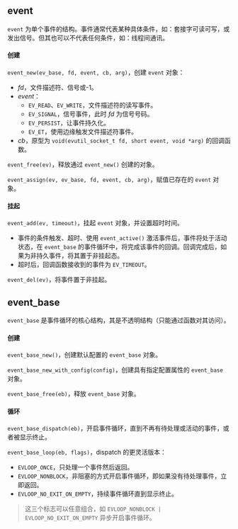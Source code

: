 ## event

`event` 为单个事件的结构。事件通常代表某种具体条件，如：套接字可读可写，或发出信号。但其也可以不代表任何条件，如：线程间通讯。

#### 创建

`event_new(ev_base, fd, event, cb, arg)`，创建 `event` 对象：

* _fd_，文件描述符、信号或-1。
* _event_：
  * `EV_READ`、`EV_WRITE`，文件描述符的读写事件。
  * `EV_SIGNAL`，信号事件，此时 _fd_ 为信号号码。
  * `EV_PERSIST`，让事件持久化。
  * `EV_ET`，使用边缘触发文件描述符事件。
* _cb_，原型为 `void(evutil_socket_t fd, short event, void *arg)` 的回调函数。

`event_free(ev)`，释放通过 `event_new()` 创建的对象。

`event_assign(ev, ev_base, fd, event, cb, arg)`，赋值已存在的 `event` 对象。

#### 挂起

`event_add(ev, timeout)`，挂起 `event` 对象，并设置超时时间。

* 事件的条件触发、超时、使用 `event_active()` 激活事件后，事件将处于活动状态，在 `event_base` 的事件循环中，将完成该事件的回调。回调完成后，如果为非持久事件，将其置于非挂起态。
* 超时后，回调函数接收到的事件为 `EV_TIMEOUT`。

`event_del(ev)`，将事件置于非挂起。

## event_base

`event_base` 是事件循环的核心结构，其是不透明结构（只能通过函数对其访问）。

#### 创建

`event_base_new()`，创建默认配置的 `event_base` 对象。

`event_base_new_with_config(config)`，创建具有指定配置属性的 `event_base` 对象。

`event_base_free(eb)`，释放 `event_base` 对象。

#### 循环

`event_base_dispatch(eb)`，开启事件循环，直到不再有待处理或活动的事件，或者被显示终止。

`event_base_loop(eb, flags)`，dispatch 的更灵活版本：

* `EVLOOP_ONCE`，只处理一个事件然后返回。
* `EVLOOP_NONBLOCK`，非阻塞的方式开启事件循环，即如果没有待处理事件，立即返回。
* `EVLOOP_NO_EXIT_ON_EMPTY`，持续事件循环直到显示终止。

> 这三个标志可以任意组合，如 `EVLOOP_NONBLOCK | EVLOOP_NO_EXIT_ON_EMPTY` 异步开启事件循环。



